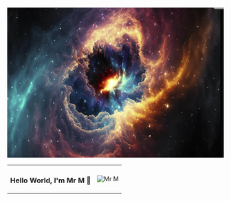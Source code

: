 <!-- 1️⃣  Full-width banner -->
<p align="center">
  <img src="./hello_me.png" width="100%" height="350" alt="Galaxy"/>
</p>

<!-- 2️⃣  Two-column table: text ⬅️ | ➡️ GIF -->
<table width="100%">
  <tr>
    <td>
      <h3>Hello World, I'm Mr M 👋</h3>
    </td>
    <td align="right">
      <img src="Git.gif" width="300" alt="Mr M"/>
    </td>
  </tr>
</table>
